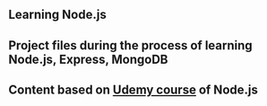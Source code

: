 ## Learning Node.js
## Project files during the process of learning Node.js, Express, MongoDB
## Content based on [Udemy course](https://www.udemy.com/course/the-complete-nodejs-developer-course-2/) of Node.js 
